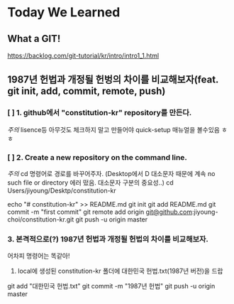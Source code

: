 # Today We Learned

## What a GIT!
https://backlog.com/git-tutorial/kr/intro/intro1_1.html

## 1987년 헌법과 개정될 헌벙의 차이를 비교해보자(feat. git init, add, commit, remote, push)

### [ ] 1. github에서 "constitution-kr" repository를 만든다. 
*주의*
lisence등 아무것도 체크하지 말고 만들어야 quick-setup 매뉴얼을 볼수있음 ㅎㅎ

### [ ] 2. Create a new repository on the command line.
*주의*
cd 명령어로 경로를 바꾸어주자. (Desktop에서 D 대소문자 때문에 계속 no such file or directory 에러 떴음. 대소문자 구분의 중요성..)
cd Users/jiyoung/Desktp/constitution-kr

echo "# constitution-kr" >> README.md
git init
git add README.md
git commit -m "first commit"
git remote add origin git@github.com:jiyoung-choi/constitution-kr.git
git push -u origin master

### 3. 본격적으로(?) 1987년 헌법과 개정될 헌법의 차이를 비교해보자.
어차피 명령어는 똑같아! 
1) local에 생성된 constitution-kr 폴더에 대한민국 헌법.txt(1987년 버전)을 드랍

git add "대한민국 헌법.txt"
git commit -m "1987년 헌법"
git push -u origin master
